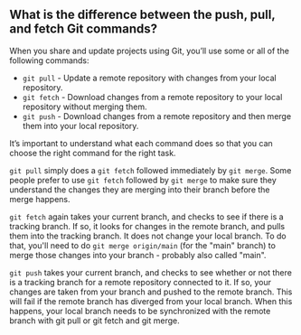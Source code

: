 ## What is the difference between the push, pull, and fetch Git commands?

When you share and update projects using Git, you’ll use some or all of the following commands:

- `git pull` - Update a remote repository with changes from your local repository.
- `git fetch` - Download changes from a remote repository to your local repository without merging them.
- `git push` - Download changes from a remote repository and then merge them into your local repository.

It’s important to understand what each command does so that you can choose the right command for the right task.

`git pull` simply does a `git fetch` followed immediately by `git merge`. Some people prefer to use `git fetch` followed by `git merge` to make sure they understand the changes they are merging into their branch before the merge happens.

`git fetch` again takes your current branch, and checks to see if there is a tracking branch. If so, it looks for changes in the remote branch, and pulls them into the tracking branch. It does not change your local branch. To do that, you'll need to do `git merge origin/main` (for the "main" branch) to merge those changes into your branch - probably also called "main".

`git push` takes your current branch, and checks to see whether or not there is a tracking branch for a remote repository connected to it. If so, your changes are taken from your branch and pushed to the remote branch. This will fail if the remote branch has diverged from your local branch. When this happens, your local branch needs to be synchronized with the remote branch with git pull or git fetch and git merge.
